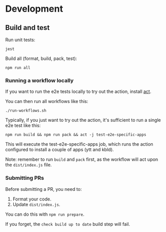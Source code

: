 # Development

## Build and test

Run unit tests:

    jest
    
Build all (format, build, pack, test):

    npm run all

### Running a workflow locally

If you want to run the e2e tests locally to try out the action, install [act](https://github.com/nektos/act).

You can then run all workflows like this:

    ./run-workflows.sh

Typically, if you just want to try out the action, it's sufficient to run a single e2e test like this:

    npm run build && npm run pack && act -j test-e2e-specific-apps

This will execute the test-e2e-specific-apps job, which runs the action configured to install a couple of apps (ytt and kbld).

Note: remember to run `build` and `pack` first, as the workflow will act upon the `dist/index.js` file.

### Submitting PRs

Before submitting a PR, you need to:

1. Format your code.
2. Update `dist/index.js`.

You can do this with `npm run prepare`.

If you forget, the `check build up to date` build step will fail.
